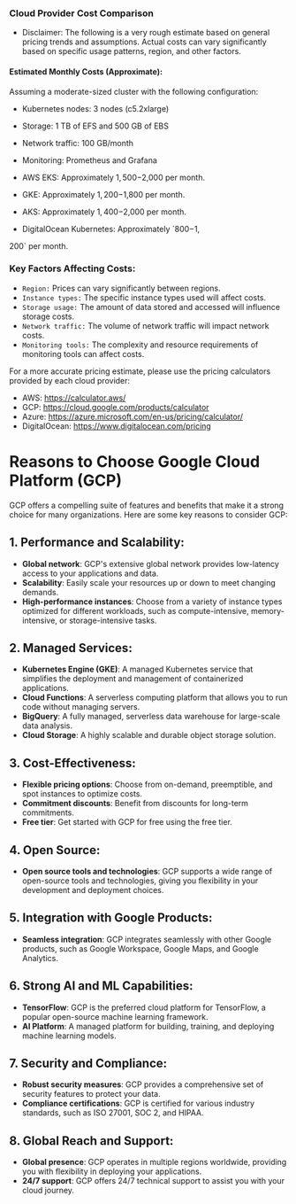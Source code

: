 ### Cloud Provider Cost Comparison
- Disclaimer: The following is a very rough estimate based on general pricing trends and assumptions. Actual costs can vary significantly based on specific usage patterns, region, and other factors.

#### Estimated Monthly Costs (Approximate):

Assuming a moderate-sized cluster with the following configuration:

- Kubernetes nodes: 3 nodes (c5.2xlarge)
- Storage: 1 TB of EFS and 500 GB of EBS
- Network traffic: 100 GB/month
- Monitoring: Prometheus and Grafana
- AWS EKS: Approximately $1,500-$2,000 per month.

- GKE: Approximately $1,200-$1,800 per month.

- AKS: Approximately $1,400-$2,000 per month.

- DigitalOcean Kubernetes: Approximately `$800-$1,

200` per month.

### Key Factors Affecting Costs:

- `Region:` Prices can vary significantly between regions.
- `Instance types:` The specific instance types used will affect costs.
- `Storage usage:` The amount of data stored and accessed will influence storage costs.
- `Network traffic:` The volume of network traffic will impact network costs.
- `Monitoring tools:` The complexity and resource requirements of monitoring tools can affect costs.

For a more accurate pricing estimate, please use the pricing calculators provided by each cloud provider:

- AWS: https://calculator.aws/
- GCP: https://cloud.google.com/products/calculator
- Azure: https://azure.microsoft.com/en-us/pricing/calculator/
- DigitalOcean: https://www.digitalocean.com/pricing

# Reasons to Choose Google Cloud Platform (GCP)

GCP offers a compelling suite of features and benefits that make it a strong choice for many organizations. Here are some key reasons to consider GCP:

## 1. Performance and Scalability:
- **Global network**: GCP's extensive global network provides low-latency access to your applications and data.
- **Scalability**: Easily scale your resources up or down to meet changing demands.
- **High-performance instances**: Choose from a variety of instance types optimized for different workloads, such as compute-intensive, memory-intensive, or storage-intensive tasks.

## 2. Managed Services:
- **Kubernetes Engine (GKE)**: A managed Kubernetes service that simplifies the deployment and management of containerized applications.
- **Cloud Functions**: A serverless computing platform that allows you to run code without managing servers.
- **BigQuery**: A fully managed, serverless data warehouse for large-scale data analysis.
- **Cloud Storage**: A highly scalable and durable object storage solution.

## 3. Cost-Effectiveness:
- **Flexible pricing options**: Choose from on-demand, preemptible, and spot instances to optimize costs.
- **Commitment discounts**: Benefit from discounts for long-term commitments.
- **Free tier**: Get started with GCP for free using the free tier.

## 4. Open Source:
- **Open source tools and technologies**: GCP supports a wide range of open-source tools and technologies, giving you flexibility in your development and deployment choices.

## 5. Integration with Google Products:
- **Seamless integration**: GCP integrates seamlessly with other Google products, such as Google Workspace, Google Maps, and Google Analytics.

## 6. Strong AI and ML Capabilities:
- **TensorFlow**: GCP is the preferred cloud platform for TensorFlow, a popular open-source machine learning framework.
- **AI Platform**: A managed platform for building, training, and deploying machine learning models.

## 7. Security and Compliance:
- **Robust security measures**: GCP provides a comprehensive set of security features to protect your data.
- **Compliance certifications**: GCP is certified for various industry standards, such as ISO 27001, SOC 2, and HIPAA.

## 8. Global Reach and Support:
- **Global presence**: GCP operates in multiple regions worldwide, providing you with flexibility in deploying your applications.
- **24/7 support**: GCP offers 24/7 technical support to assist you with your cloud journey.





